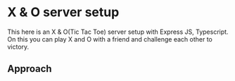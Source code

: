 # X & O server setup 
This here is an X & O(Tic Tac Toe) server setup with Express JS, Typescript. On this you can play X and O with a friend and challenge each other to victory.

## Approach 


